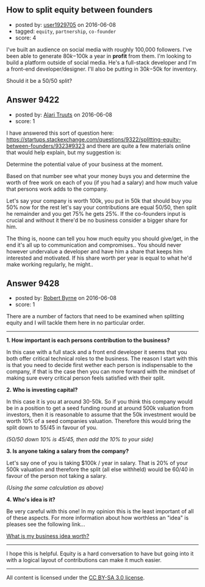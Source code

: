 ## How to split equity between founders

- posted by: [user1929705](https://stackexchange.com/users/2179978/user1929705) on 2016-06-08
- tagged: `equity`, `partnership`, `co-founder`
- score: 4

I've built an audience on social media with roughly 100,000 followers. I've been able to generate $80k-$100k a year in **profit** from them. I'm looking to build a platform outside of social media. He's a full-stack developer and I'm a front-end developer/designer. I'll also be putting in $30k-$50k for inventory.

Should it be a 50/50 split?


## Answer 9422

- posted by: [Alari Truuts](https://stackexchange.com/users/5357302/alari-truuts) on 2016-06-08
- score: 1

I have answered this sort of question here: https://startups.stackexchange.com/questions/9322/splitting-equity-between-founders/9323#9323 and there are quite a few materials online that would help explain, but my suggestion is:

Determine the potential value of your business at the moment.

Based on that number see what your money buys you and determine the worth of free work on each of you (if you had a salary) and how much value that persons work adds to the company.

Let's say your company is worth 100k, you put in 50k that should buy you 50% now for the rest let's say your contributions are equal 50/50, then split he remainder and you get 75% he gets 25%. If the co-founders input is crucial and without it there'd be no business consider a bigger share for him.

The thing is, noone can tell you how much equity you should give/get, in the end it's all up to communication and compromises.. You should never however undervalue a developer and have him a share that keeps him interested and motivated. If his share worth per year is equal to what he'd make working regularly, he might..


## Answer 9428

- posted by: [Robert Byrne](https://stackexchange.com/users/5232876/robert-byrne) on 2016-06-08
- score: 1

<p>There are a number of factors that need to be examined when splitting equity and I will tackle them here in no particular order.</p>

<hr>

<p><strong>1. How important is each persons contribution to the business?</strong></p>

<p>In this case with a full stack and a front end developer it seems that you both offer critical technical roles to the business. The reason I start with this is that you need to decide first wether each person is indispensable to the company, if that is the case then you can more forward with the mindset of making sure every critical person feels satisfied with their split.</p>

<p><strong>2. Who is investing capital?</strong></p>

<p>In this case it is you at around 30-50k. So if you think this company would be in a position to get a seed funding round at around 500k valuation from investors, then it is reasonable to assume that the 50k investment would be worth 10% of a seed companies valuation. Therefore this would bring the split down to 55/45 in favour of you.</p>

<p><em>(50/50 down 10% is 45/45, then add the 10% to your side)</em></p>

<p><strong>3. Is anyone taking a salary from the company?</strong></p>

<p>Let's say one of you is taking $100k / year in salary. That is 20% of your 500k valuation and therefore the split (all else withheld) would be 60/40 in favour of the person not taking a salary.</p>

<p><em>(Using the same calculation as above)</em></p>

<p><strong>4. Who's idea is it?</strong></p>

<p>Be very careful with this one! In my opinion this is the least important of all of these aspects. For more information about how worthless an "idea" is pleases see the following link...</p>

<p><a href="https://www.entrepreneur.com/article/53164" rel="nofollow">What is my business idea worth?</a></p>

<hr>

<p>I hope this is helpful. Equity is a hard conversation to have but going into it with a logical layout of contributions can make it much easier.</p>




---

All content is licensed under the [CC BY-SA 3.0 license](https://creativecommons.org/licenses/by-sa/3.0/).
